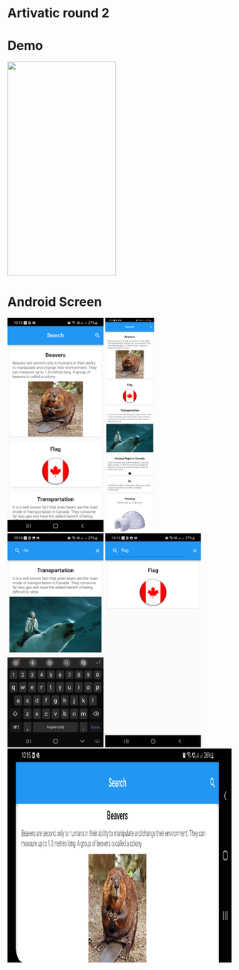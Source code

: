 # Artivatic round 2

# Demo
<img height="480px" width="244px" src="https://github.com/ayush278/artivaticround2/blob/31f1365690758a8391b47aeded9a27e8f4ce0af4/artivaticround/screenshots/gif/Screen.gif">

# Android Screen
<img height="480px" src="https://raw.githubusercontent.com/ayush278/artivaticround2/31f1365690758a8391b47aeded9a27e8f4ce0af4/artivaticround/screenshots/Screenshot_1.png"> 

<img height="480px" src="https://raw.githubusercontent.com/ayush278/artivaticround2/31f1365690758a8391b47aeded9a27e8f4ce0af4/artivaticround/screenshots/Screenshot_2.jpg"> 

<img height="480px" src="https://raw.githubusercontent.com/ayush278/artivaticround2/31f1365690758a8391b47aeded9a27e8f4ce0af4/artivaticround/screenshots/Screenshot_4.png"> 


<img height="480px" src="https://raw.githubusercontent.com/ayush278/artivaticround2/31f1365690758a8391b47aeded9a27e8f4ce0af4/artivaticround/screenshots/Screenshot_3.png"> 

<img height="480px" src="https://raw.githubusercontent.com/ayush278/artivaticround2/31f1365690758a8391b47aeded9a27e8f4ce0af4/artivaticround/screenshots/Screenshot_5.png"> 
